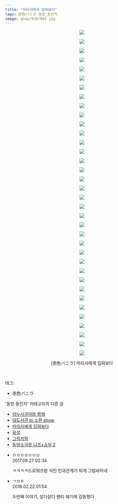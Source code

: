 ```yaml
---
title: "마리사에게 입혀보다"
tags: 赤色バニラ 동방_동인지
image: ghap/930/001.jpg
---
```

<div class="article">
<p style="text-align: center; clear: none; float: none;"><img src="{{ site.nasurl }}/ghap/930/001.jpg"/></p>
<p style="text-align: center; clear: none; float: none;"><img src="{{ site.nasurl }}/ghap/930/002.jpg"/></p>
<p style="text-align: center; clear: none; float: none;"><img src="{{ site.nasurl }}/ghap/930/003.jpg"/></p>
<p style="text-align: center; clear: none; float: none;"><img src="{{ site.nasurl }}/ghap/930/004.jpg"/></p>
<p style="text-align: center; clear: none; float: none;"><img src="{{ site.nasurl }}/ghap/930/005.jpg"/></p>
<p style="text-align: center; clear: none; float: none;"><img src="{{ site.nasurl }}/ghap/930/006.jpg"/></p>
<p style="text-align: center; clear: none; float: none;"><img src="{{ site.nasurl }}/ghap/930/007.jpg"/></p>
<p style="text-align: center; clear: none; float: none;"><img src="{{ site.nasurl }}/ghap/930/008.jpg"/></p>
<p style="text-align: center; clear: none; float: none;"><img src="{{ site.nasurl }}/ghap/930/009.jpg"/></p>
<p style="text-align: center; clear: none; float: none;"><img src="{{ site.nasurl }}/ghap/930/010.jpg"/></p>
<p style="text-align: center; clear: none; float: none;"><img src="{{ site.nasurl }}/ghap/930/011.jpg"/></p>
<p style="text-align: center; clear: none; float: none;"><img src="{{ site.nasurl }}/ghap/930/012.jpg"/></p>
<p style="text-align: center; clear: none; float: none;"><img src="{{ site.nasurl }}/ghap/930/013.jpg"/></p>
<p style="text-align: center; clear: none; float: none;"><img src="{{ site.nasurl }}/ghap/930/014.jpg"/></p>
<p style="text-align: center; clear: none; float: none;"><img src="{{ site.nasurl }}/ghap/930/015.jpg"/></p>
<p style="text-align: center; clear: none; float: none;"><img src="{{ site.nasurl }}/ghap/930/016.jpg"/></p>
<p style="text-align: center; clear: none; float: none;"><img src="{{ site.nasurl }}/ghap/930/017.jpg"/></p>
<p style="text-align: center; clear: none; float: none;"><img src="{{ site.nasurl }}/ghap/930/018.jpg"/></p>
<p style="text-align: center; clear: none; float: none;"><img src="{{ site.nasurl }}/ghap/930/019.jpg"/></p>
<p style="text-align: center; clear: none; float: none;"><img src="{{ site.nasurl }}/ghap/930/020.jpg"/></p>
<p style="text-align: center; clear: none; float: none;"><img src="{{ site.nasurl }}/ghap/930/021.jpg"/></p>
<p style="text-align: center; clear: none; float: none;"><img src="{{ site.nasurl }}/ghap/930/022.jpg"/></p>
<p style="text-align: center; clear: none; float: none;"><img src="{{ site.nasurl }}/ghap/930/023.jpg"/></p>
<p style="text-align: center; clear: none; float: none;"><img src="{{ site.nasurl }}/ghap/930/024.jpg"/></p>
<p style="text-align: center; clear: none; float: none;"><img src="{{ site.nasurl }}/ghap/930/025.jpg"/></p>
<p style="text-align: center; clear: none; float: none;"><img src="{{ site.nasurl }}/ghap/930/026.jpg"/></p>
<p style="text-align: center; clear: none; float: none;"><img src="{{ site.nasurl }}/ghap/930/027.jpg"/></p>
<p style="text-align: center; clear: none; float: none;"><img src="{{ site.nasurl }}/ghap/930/028.jpg"/></p>
<p style="text-align: center; clear: none; float: none;"><img src="{{ site.nasurl }}/ghap/930/029.jpg"/></p>
<p style="text-align: center; clear: none; float: none;"><img src="{{ site.nasurl }}/ghap/930/030.jpg"/></p>
<p style="text-align: center; clear: none; float: none;"><img src="{{ site.nasurl }}/ghap/930/031.jpg"/></p>
<p style="text-align: center; clear: none; float: none;"><img src="{{ site.nasurl }}/ghap/930/032.jpg"/></p>
<p style="text-align: center; clear: none; float: none;"><img src="{{ site.nasurl }}/ghap/930/033.jpg"/></p>
<p style="text-align: center; clear: none; float: none;"><img src="{{ site.nasurl }}/ghap/930/034.jpg"/></p>
<p style="text-align: center; clear: none; float: none;"><img src="{{ site.nasurl }}/ghap/930/035.jpg"/></p>
<p style="text-align: center; clear: none; float: none;"><img src="{{ site.nasurl }}/ghap/930/036.jpg"/></p>
<p style="text-align: center; clear: none; float: none;">[赤色バニラ] 마리사에게 입혀보다</p>
<p><br/></p>
</div><div class="tagTrail">
<p>태그: </p>
<ul>
<li>赤色バニラ</li>
</ul>
</div><div class="another">
<p>'동방 동인지' 카테고리의 다른 글</p>
<ul>
<li><a href="/2016-07-19-ghap_932">이누사쿠야와 함께</a></li>
<li><a href="/2016-07-19-ghap_931">대도서관 to 소환 show</a></li>
<li><a href="/2016-07-19-ghap_930">마리사에게 입혀보다</a></li>
<li><a href="/2016-07-19-ghap_929">유성</a></li>
<li><a href="/2016-07-19-ghap_928">그럭저럭</a></li>
<li><a href="/2016-07-19-ghap_927">동방소극장 나즈+쇼우 2</a></li>
</ul>
</div><div class="cb_module cb_fluid">
<div class="cb_wrt cb_profile">
<div class="comment">
<ul>
<li class="cb_thumb_off" id="comment15091327">
<div class="cb_comment_area">
<div class="cb_info_area">
<div class="cb_section">
<span class="cb_nick_name">ㅇㅇㅇㅇㅇㅇㅁ</span>
</div>
<div class="cb_section">
<span class="cb_date">2017.09.27 02:34 </span>
</div>
</div>
<div class="cb_dsc_comment">
<p class="cb_dsc">
											ㅋㅋㅋㅋ드로워즈랑 식인 인과관계가 되게 그럴싸하네
										</p>
</div>
</div></li>
<li class="cb_thumb_off" id="comment15203983">
<div class="cb_comment_area">
<div class="cb_info_area">
<div class="cb_section">
<span class="cb_nick_name">ㄱㅁㅎ</span>
</div>
<div class="cb_section">
<span class="cb_date">2018.02.22 01:54 </span>
</div>
</div>
<div class="cb_dsc_comment">
<p class="cb_dsc">
											두번째 이야기, 살다살다 팬티 얘기에 감동했다
										</p>
</div>
</div></li>
</ul>
</div>
</div><!-- commentList close -->
</div>